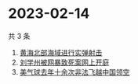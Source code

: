 # 2023-02-14

共 3 条

<!-- BEGIN ZHIHUSEARCH -->
<!-- 最后更新时间 Tue Feb 14 2023 07:07:13 GMT+0800 (China Standard Time) -->
1. [黄海北部海域进行实弹射击](https://www.zhihu.com/search?q=黄海北部海域进行实弹射击)
1. [刘学州被网暴致死案网上开庭](https://www.zhihu.com/search?q=刘学州被网暴致死案网上开庭)
1. [美气球去年十余次非法飞越中国领空](https://www.zhihu.com/search?q=美气球去年十余次非法飞越中国领空)
<!-- END ZHIHUSEARCH -->
